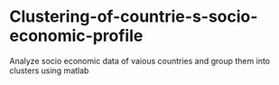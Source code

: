 # Clustering-of-countrie-s-socio-economic-profile
Analyze socio economic data of vaious countries and group them into clusters using matlab 
